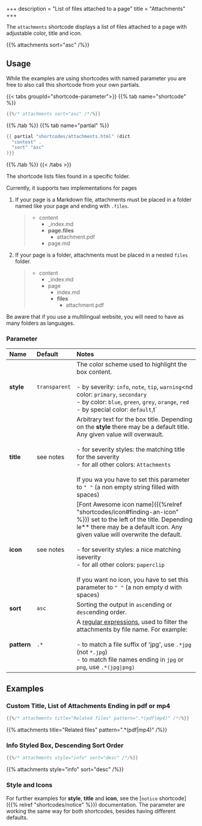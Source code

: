 +++
description = "List of files attached to a page"
title = "Attachments"
+++

The `attachments` shortcode displays a list of files attached to a page with adjustable color, title and icon.

{{% attachments sort="asc" /%}}

## Usage

While the examples are using shortcodes with named parameter you are free to also call this shortcode from your own partials.

{{< tabs groupId="shortcode-parameter">}}
{{% tab name="shortcode" %}}

````go
{{%/* attachments sort="asc" /*/%}}
````

{{% /tab %}}
{{% tab name="partial" %}}

````go
{{ partial "shortcodes/attachments.html" (dict
  "context" .
  "sort" "asc"
)}}
````

{{% /tab %}}
{{< /tabs >}}

The shortcode lists files found in a specific folder.

Currently, it supports two implementations for pages

1. If your page is a Markdown file, attachments must be placed in a folder named like your page and ending with `.files`.

    > * content
    >   * _index.md
    >   * **page.files**
    >      * attachment.pdf
    >   * page.md

2. If your page is a folder, attachments must be placed in a nested `files` folder.

    > * content
    >   * _index.md
    >   * page
    >      * index.md
    >      * **files**
    >          * attachment.pdf

Be aware that if you use a multilingual website, you will need to have as many folders as languages.


### Parameter

| Name        | Default       | Notes       |
|:------------|:--------------|:------------|
| **style**   | `transparent` | The color scheme used to highlight the box content.<br><br>- by severity: `info`, `note`, `tip`, `warning`<nd color: `primary`, `secondary`<br>- by color: `blue`, `green`, `grey`, `orange`, `red`<br>- by special color: `default`,t` |
| **title**   | see notes     | Arbitrary text for the box title. Depending on the **style** there may be a default title. Any given value will overwault.<br><br>- for severity styles: the matching title for the severity<br>- for all other colors: `Attachments`<br><br>If you wa you have to set this parameter to `" "` (a non empty string filled with spaces) |
| **icon**    | see notes     | [Font Awesome icon name]({{%relref "shortcodes/icon#finding-an-icon" %}}) set to the left of the title. Depending le** there may be a default icon. Any given value will overwrite the default.<br><br>- for severity styles: a nice matching iseverity<br>- for all other colors: `paperclip`<br><br>If you want no icon, you have to set this parameter to `" "` (a non empty d with spaces) |
| **sort**    | `asc`         | Sorting the output in `asc`ending or `desc`ending order. |
| **pattern** | `.*`          | A [regular expressions](https://en.wikipedia.org/wiki/Regular_expression), used to filter the attachments by file name. For example:<br><br>- to match a file suffix of 'jpg', use `.*jpg` (not `*.jpg`)<br>- to match file names ending in `jpg` or `png`, use `.*(jpg\|png)` |

## Examples

### Custom Title, List of Attachments Ending in pdf or mp4

````go
{{%/* attachments title="Related files" pattern=".*(pdf|mp4)" /*/%}}
````

{{% attachments title="Related files" pattern=".*(pdf|mp4)" /%}}

### Info Styled Box, Descending Sort Order

````go
{{%/* attachments style="info" sort="desc" /*/%}}
````

{{% attachments style="info" sort="desc" /%}}

### Style and Icons

For further examples for **style**, **title** and **icon**, see the [`notice` shortcode]({{% relref "shortcodes/notice" %}}) documentation. The parameter are working the same way for both shortcodes, besides having different defaults.
